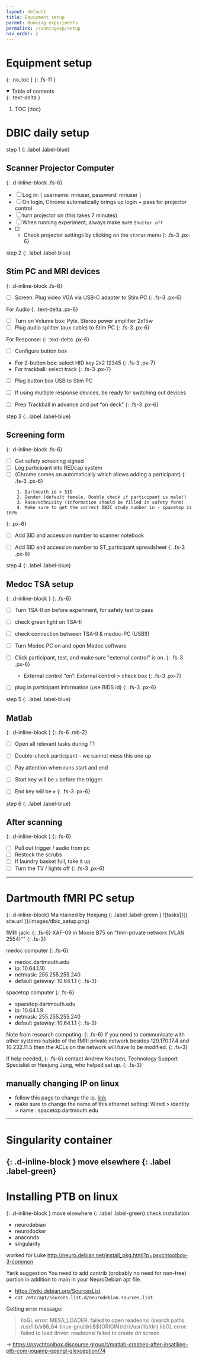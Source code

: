 ```yaml
---
layout: default
title: Equipment setup
parent: Running experiments
permalink: /runningexp/setup
nav_order: 2
---
```


# Equipment setup
{: .no_toc }
{: .fs-11 }


<!-- ## Table of contents
{: .no_toc .text-delta } -->

<details open markdown="block">
  <summary>
    Table of contents
  </summary>
  {: .text-delta }

1. TOC
{:toc}
</details>

# DBIC daily setup

step 1
{: .label .label-blue}
## Scanner Projector Computer
{: .d-inline-block .fs-6}

* [ ] Log in: [ username: mriuser, password: mriuser ]
* [ ] On login, Chrome automatically brings up login + pass for projector control
* [ ] turn projector on (this takes 7 minutes)
* [ ] When running experiment, always make sure `Shutter off`
* [ ] + Check projector settings by clicking on the `status` menu
{: .fs-3 .px-6}


step 2
{: .label .label-blue}
## Stim PC and MRI devices
{: .d-inline-block .fs-6}
* [ ] Screen: Plug video VGA via USB-C adapter to Stim PC
{: .fs-3 .px-6}

For Audio
{: .text-delta .px-6}
* [ ] Turn on Volume box: Pyle. Stereo power amplifier 2x15w
* [ ] Plug audio splitter (aux cable) to Stim PC
{: .fs-3 .px-6}

For Response:
{: .text-delta .px-6}
* [ ] Configure button box
* For 2-button box: select HID key 2x2 12345
{: .fs-3 .px-7}
* For trackball: select track
{: .fs-3 .px-7}

* [ ] Plug button box USB to Stim PC
* [ ] If using multiple response devices, be ready for switching out devices
* [ ] Prep Trackball in advance and put “on deck”
{: .fs-3 .px-6}


step 3
{: .label .label-blue}
## Screening form
{: .d-inline-block .fs-6}
* [ ] Get safety screening signed
* [ ] Log participant into REDcap system
* [ ] (Chrome comes on automatically which allows adding a participant)
{: .fs-3 .px-6}

```
    1. Dartmouth id > SID
    2. Gender (default female. Double check if participant is male!)
    3. Race/ethnicity (information should be filled in safety form)
    4. Make sure to get the correct DBIC study number in - spacetop is 1076
```
{: .px-6}

* [ ] Add SID and accession number to scanner notebook
* [ ] Add SID and accession number to ST_participant spreadsheet
{: .fs-3 .px-6}


step 4
{: .label .label-blue}
## Medoc TSA setup
{: .d-inline-block }
{: .fs-6}
* [ ] Turn TSA-II on before experiment, for safety test to pass
* [ ] check green light on TSA-II
* [ ] check connection between TSA-II & medoc-PC (USB!!)
* [ ] Turn Medoc PC on and open Medoc software
* [ ] Click participant, test, and make sure "external control" is on.
{: .fs-3 .px-6}
    * External control “on”: External control > check box
{: .fs-3 .px-7}
* [ ] plug in participant information (use BIDS id)
{: .fs-3 .px-6}


step 5
{: .label .label-blue}
## Matlab
{: .d-inline-block }
{: .fs-6 .mb-2}
* [ ] Open all relevant tasks during T1
* [ ] Double-check participant - we cannot mess this one up
* [ ] Pay attention when runs start and end
* [ ] Start key will be `s` before the trigger.
* [ ] End key will be `e`
{: .fs-3 .px-6}



step 6
{: .label .label-blue}
## After scanning
{: .d-inline-block }
{: .fs-6}
* [ ] Pull out trigger / audio from pc
* [ ] Restock the scrubs
* [ ] If laundry basket full, take it up
* [ ] Turn the TV / lights off
{: .fs-3 .px-6}

---

# Dartmouth fMRI PC setup
{: .d-inline-block}
Maintained by Heejung
{: .label .label-green }
![tasks]({{ site.url }}/images/dbic_setup.png)

fMRI jack:
{: .fs-6}
XAF-09 in Moore B75 on "fmri-private network (VLAN 2554)""
{: .fs-3}

medoc computer
{: .fs-6}
* medoc.dartmouth.edu
* ip: 10.64.1.10
* netmask: 255.255.255.240
* default gateway: 10.64.1.1
{: .fs-3}

spacetop computer
{: .fs-6}
* spacetop.dartmouth.edu
* ip: 10.64.1.9
* netmask: 255.255.255.240
* default gateway: 10.64.1.1
{: .fs-3}

Note from research computing:
{: .fs-6}
If you need to communicate with other systems outside of the fMRI private network besides 129.170.17.4 and 10.232.11.5 then the ACLs on the network will have to be modified.
{: .fs-3}

If help needed,
{: .fs-6}
contact Andrew Knutsen, Technology Support Specialist
or Heejung Jung, who helped set up.
{: .fs-3}

## manually changing IP on linux
* follow this page to change the ip. [link](https://www.linuxtechi.com/assign-static-ip-address-ubuntu-20-04-lts/#:~:text=Configuring%20a%20static%20ip%20address,and%20then%20choose%20wired%20settings.&text=In%20the%20next%20window%2C%20Choose,gateway%20and%20DNS%20Server%20IP.)
* make sure to change the name of this ethernet setting:
Wired > identity > name : spacetop.dartmouth.edu

---

# Singularity container
{: .d-inline-block }
move elsewhere
{: .label .label-green}
---

# Installing PTB on linux
{: .d-inline-block }
move elsewhere
{: .label .label-green}
check installation
* neurodebian
* neurodocker
* anaconda
* singularity


worked for Luke
 http://neuro.debian.net/install_pkg.html?p=psychtoolbox-3-common

 Yarik suggestion
 You need to add contrib (probably no need for non-free) portion in addition to main in your NeuroDebian apt file.
* https://wiki.debian.org/SourcesList
* `cat /etc/apt/sources.list.d/neurodebian.sources.list`


Getting error message:
> libGL error: MESA_LOADER: failed to open readeonsi (search paths /usr/lib/x86_64-linux-gnu/dri:\$${ORIGIN}/dri:/usr/lib/dri)
libGL error: failed to load driver: readeonsi
failed to create dri screen

-> https://psychtoolbox.discourse.group/t/matlab-crashes-after-insatlling-ptb-com-jogamp-opengl-glexception/74
